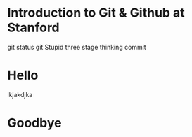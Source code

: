 # Introduction to Git & Github at Stanford

git status
git Stupid
three stage thinking
commit

# Hello

lkjakdjka


# Goodbye
